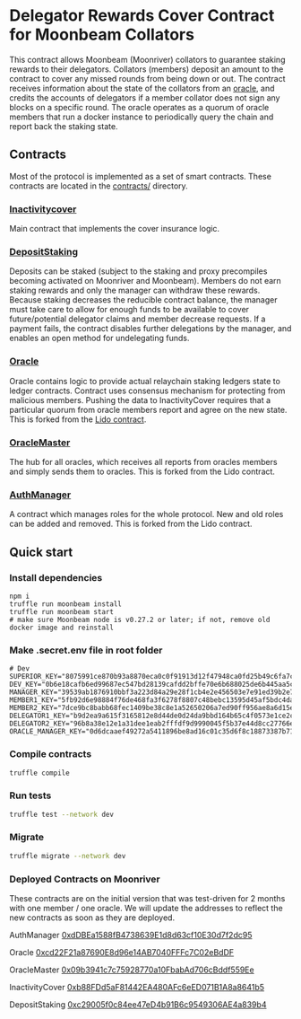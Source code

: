 # Delegator Rewards Cover Contract for Moonbeam Collators

This contract allows Moonbeam (Moonriver) collators to guarantee staking rewards to their delegators. Collators (members) deposit an amount to the contract to cover any missed rounds from being down or out. The contract receives information about the state of the collators from an [oracle](https://github.com/ioannist/moonriver-delegator-cover-oracle), and credits the accounts of delegators if a member collator does not sign any blocks on a specific round. The oracle operates as a quorum of oracle members that run a docker instance to periodically query the chain and report back the staking state.

## Contracts
Most of the protocol is implemented as a set of smart contracts.
These contracts are located in the [contracts/](contracts/) directory.

### [Inactivitycover](contracts/InactivityCover.sol)
Main contract that implements the cover insurance logic.

### [DepositStaking](contracts/DepositStaking.sol)
Deposits can be staked (subject to the staking and proxy precompiles becoming activated on Moonriver and Moonbeam). Members do not earn staking rewards and only the manager can withdraw these rewards. Because staking decreases the reducible contract balance, the manager must take care to allow for enough funds to be available to cover future/potential delegator claims and member decrease requests. If a payment fails, the contract disables further delegations by the manager, and enables an open method for undelegating funds.

### [Oracle](contracts/Oracle.sol)
Oracle contains logic to provide actual relaychain staking ledgers state to ledger contracts.
Contract uses consensus mechanism for protecting from malicious members. Pushing the data to InactivityCover requires that a particular quorum from oracle members report and agree on the new state. This is forked from the [Lido contract](https://github.com/mixbytes/lido-dot-ksm).

### [OracleMaster](contracts/OracleMaster.sol)
The hub for all oracles, which receives all reports from oracles members and simply sends them to oracles. This is forked from the Lido contract.

### [AuthManager](contracts/AuthManager.sol)
A contract which manages roles for the whole protocol. New and old roles can be added and removed. This is forked from the Lido contract.


## Quick start
### Install dependencies

```bash=
npm i
truffle run moonbeam install
truffle run moonbeam start
# make sure Moonbeam node is v0.27.2 or later; if not, remove old docker image and reinstall
```

### Make .secret.env file in root folder

```
# Dev
SUPERIOR_KEY="8075991ce870b93a8870eca0c0f91913d12f47948ca0fd25b49c6fa7cdbeee8b"
DEV_KEY="0b6e18cafb6ed99687ec547bd28139cafdd2bffe70e6b688025de6b445aa5c5b"
MANAGER_KEY="39539ab1876910bbf3a223d84a29e28f1cb4e2e456503e7e91ed39b2e7223d68"
MEMBER1_KEY="5fb92d6e98884f76de468fa3f6278f8807c48bebc13595d45af5bdc4da702133"
MEMBER2_KEY="7dce9bc8babb68fec1409be38c8e1a52650206a7ed90ff956ae8a6d15eeaaef4"
DELEGATOR1_KEY="b9d2ea9a615f3165812e8d44de0d24da9bbd164b65c4f0573e1ce2c8dbd9c8df"
DELEGATOR2_KEY="96b8a38e12e1a31dee1eab2fffdf9d9990045f5b37e44d8cc27766ef294acf18"
ORACLE_MANAGER_KEY="0d6dcaaef49272a5411896be8ad16c01c35d6f8c18873387b71fbc734759b0ab"
```

### Compile contracts

```bash
truffle compile
```

### Run tests

```bash
truffle test --network dev
```

### Migrate

```bash
truffle migrate --network dev
```

### Deployed Contracts on Moonriver

These contracts are on the initial version that was test-driven for 2 months with one member / one oracle. We will update the addresses to reflect the new contracts as soon as they are deployed.

AuthManager
[0xdDBEa1588fB4738639E1d8d63cf10E30d7f2dc95](https://moonriver.moonscan.io/address/0xdDBEa1588fB4738639E1d8d63cf10E30d7f2dc95)

Oracle
[0xcd22F21a87690E8d96e14AB7040FFFc7C02eBdDF](https://moonriver.moonscan.io/address/0xcd22F21a87690E8d96e14AB7040FFFc7C02eBdDF)

OracleMaster
[0x09b3941c7c75928770a10FbabAd706cBddf559Ee](https://moonriver.moonscan.io/address/0x09b3941c7c75928770a10FbabAd706cBddf559Ee)

InactivityCover
[0xb88FDd5aF81442EA480AFc6eED071B1A8a8641b5](https://moonriver.moonscan.io/address/0xb88FDd5aF81442EA480AFc6eED071B1A8a8641b5)

DepositStaking
[0xc29005f0c84ee47eD4b91B6c9549306AE4a839b4](https://moonriver.moonscan.io/address/0xc29005f0c84ee47eD4b91B6c9549306AE4a839b4)
